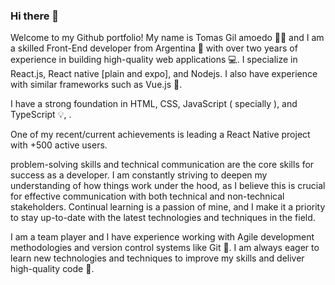 ### Hi there 👋

Welcome to my Github portfolio! My name is Tomas Gil amoedo 👨‍💻 and I am a skilled Front-End developer from Argentina 🚀 with over two years of experience in building high-quality web applications 💻. I specialize in React.js, React native [plain and expo], and Nodejs. I also have experience with similar frameworks such as Vue.js 🎨.

I have a strong foundation in HTML, CSS, JavaScript ( specially ), and TypeScript 💡, .

One of my recent/current achievements is leading a React Native project with +500 active users.

problem-solving skills and technical communication are the core skills for success as a developer. I am constantly striving to deepen my understanding of how things work under the hood, as I believe this is crucial for effective communication with both technical and non-technical stakeholders. Continual learning is a passion of mine, and I make it a priority to stay up-to-date with the latest technologies and techniques in the field.

I am a team player and I have experience working with Agile development methodologies and version control systems like Git 🔎. I am always eager to learn new technologies and techniques to improve my skills and deliver high-quality code 🔎.

<!-- ![Anurag's GitHub stats](https://github-readme-stats.vercel.app/api?username=Tommydemian&show_icons=true) -->

